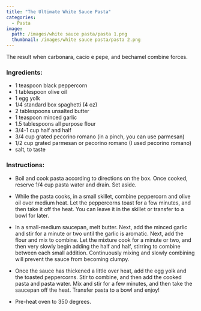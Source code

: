 ```yaml
---
title: "The Ultimate White Sauce Pasta"
categories:
  - Pasta
image:
  path: /images/white sauce pasta/pasta 1.png
  thumbnail: /images/white sauce pasta/pasta 2.png
---
```



The result when carbonara, cacio e pepe, and bechamel combine forces.


### Ingredients:

* 1 teaspoon black peppercorn
* 1 tablespoon olive oil 
* 1 egg yolk
* 1/4 standard box spaghetti (4 oz)
* 2 tablespoons unsalted butter
* 1 teaspoon minced garlic
* 1.5 tablespoons all purpose flour
* 3/4-1 cup half and half
* 3/4 cup grated pecorino romano (in a pinch, you can use parmesan)
* 1/2 cup grated parmesan or pecorino romano (I used pecorino romano)
* salt, to taste


### Instructions:

* Boil and cook pasta according to directions on the box. Once cooked, reserve 1/4 cup pasta water and drain. Set aside.

* While the pasta cooks, in a small skillet, combine peppercorn and olive oil over medium heat. Let the peppercorns toast for a few minutes, and then take it off the heat. You can leave it in the skillet or transfer to a bowl for later.

* In a small-medium saucepan, melt butter. Next, add the minced garlic and stir for a minute or two until the garlic is aromatic. Next, add the flour and mix to combine. Let the mixture cook for a minute or two, and then very slowly begin adding the half and half, stirring to combine between each small addition. Continuously mixing and slowly combining will prevent the sauce from becoming clumpy.

* Once the sauce has thickened a little over heat, add the egg yolk and the toasted peppercorns. Stir to combine, and then add the cooked pasta and pasta water. Mix and stir for a few minutes, and then take the saucepan off the heat. Transfer pasta to a bowl and enjoy!
* Pre-heat oven to 350 degrees.


